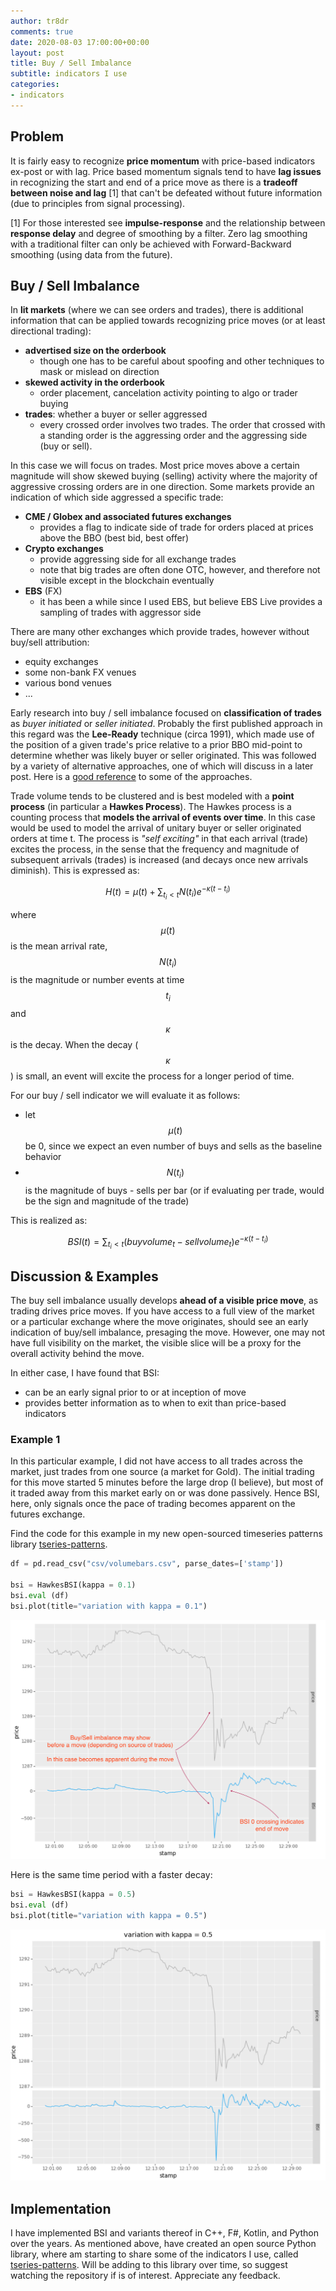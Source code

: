 ```yaml
---
author: tr8dr
comments: true
date: 2020-08-03 17:00:00+00:00
layout: post
title: Buy / Sell Imbalance
subtitle: indicators I use
categories:
- indicators
---
```

## Problem
It is fairly easy to recognize __price momentum__ with price-based indicators ex-post or with lag.  Price based 
momentum signals tend to have __lag issues__ in recognizing the start and end of a price move as there is a __tradeoff between 
noise and lag__ \[1\] that can't be defeated without future information (due to principles from signal processing).  

\[1\] For those interested see __impulse-response__ and the relationship between __response delay__ and degree of smoothing by
a filter.  Zero lag smoothing with a traditional filter can only be achieved with Forward-Backward smoothing (using data from the future).  

 
## Buy / Sell Imbalance
In __lit markets__ (where we can see orders and trades), there is additional information that can be applied towards recognizing
price moves (or at least directional trading):

- __advertised size on the orderbook__
  * though one has to be careful about spoofing and other techniques to mask or mislead on direction
- __skewed activity in the orderbook__
  * order placement, cancelation activity pointing to algo or trader buying
- __trades__: whether a buyer or seller aggressed 
  * every crossed order involves two trades.  The order that crossed with a standing order is the aggressing order and the
    aggressing side (buy or sell). 
    
In this case we will focus on trades.  Most price moves above a certain magnitude will show skewed buying (selling) activity
where the majority of aggressive crossing orders are in one direction.  Some markets provide an indication of which
side aggressed a specific trade:

- __CME / Globex and associated futures exchanges__ 
  * provides a flag to indicate side of trade for orders placed at prices above the BBO (best bid, best offer)
- __Crypto exchanges__
  * provide aggressing side for all exchange trades
  * note that big trades are often done OTC, however, and therefore not visible except in the blockchain eventually
- __EBS__ (FX)
  * it has been a while since I used EBS, but believe EBS Live provides a sampling of trades with aggressor side
  
There are many other exchanges which provide trades, however without buy/sell attribution:

- equity exchanges
- some non-bank FX venues
- various bond venues
- ...

Early research into buy / sell imbalance focused on __classification of trades__ as *buyer initiated* or *seller initiated*. 
Probably the first published approach in this regard was the __Lee-Ready__ technique (circa 1991), which made use of the 
position of a given trade's price relative to a prior BBO mid-point to determine whether was likely buyer or seller
originated.  This was followed by a variety of alternative approaches, one of which will discuss in a later post.  Here is
a [good reference](https://quant.stackexchange.com/questions/8843/what-are-modern-algorithms-for-trade-classification) to 
some of the approaches.

Trade volume tends to be clustered and is best modeled with a __point process__ (in particular a __Hawkes Process__).   The
Hawkes process is a counting process that __models the arrival of events over time__.  In this case would be used to
model the arrival of unitary buyer or seller originated orders at time t.   The process is *"self exciting"* in that
each arrival (trade) excites the process, in the sense that the frequency and magnitude of subsequent arrivals (trades)
is increased (and decays once new arrivals diminish).  This is expressed as:

$$
H(t) = \mu (t) + \sum_{t_i < t} N(t_i) e^{-\kappa (t - t_i)}
$$

where $$ \mu (t) $$ is the mean arrival rate, $$ N(t_i) $$ is the magnitude or number events at time
$$ t_i $$ and $$ \kappa $$ is the decay.  When the decay ($$ \kappa $$) is small, an event will excite the process
for a longer period of time.

For our buy / sell indicator we will evaluate it as follows:

- let $$ \mu (t) $$ be 0, since we expect an even number of buys and sells as the baseline behavior
- $$ N(t_i) $$ is the magnitude of buys - sells per bar (or if evaluating per trade, would be the sign and magnitude of the trade)

This is realized as:

$$
BSI(t) = \sum_{t_i < t} (buyvolume_t - sellvolume_t) e^{-\kappa (t - t_i)}
$$

## Discussion & Examples
The buy sell imbalance usually develops __ahead of a visible price move__, as trading drives price moves.  If you have access to 
a full view of the market or a particular exchange where the move originates, should see an early indication of buy/sell imbalance, 
presaging the move.  However, one may not have full visibility on the market, the visible slice will be a proxy for the overall activity
behind the move.

In either case, I have found that BSI:

- can be an early signal prior to or at inception of move
- provides better information as to when to exit than price-based indicators

### Example 1
In this particular example, I did not have access to all trades across the market, just trades from one source (a market for Gold).
The initial trading for this move started 5 minutes before the large drop (I believe), but most of it traded away from this market
early on or was done passively.  Hence BSI, here, only signals once the pace of trading becomes apparent on the futures exchange.  

Find the code for this example in my new open-sourced timeseries patterns library [tseries-patterns](https://github.com/tr8dr/tseries-patterns).
```python
df = pd.read_csv("csv/volumebars.csv", parse_dates=['stamp'])

bsi = HawkesBSI(kappa = 0.1)
bsi.eval (df)
bsi.plot(title="variation with kappa = 0.1")
```
![BSI Plot](/assets/2020-08-03/BSI1.png)

Here is the same time period with a faster decay:
```python
bsi = HawkesBSI(kappa = 0.5)
bsi.eval (df)
bsi.plot(title="variation with kappa = 0.5")
```
![BSI Plot](/assets/2020-08-03/BSI2.png)


## Implementation
I have implemented BSI and variants thereof in C++, F#, Kotlin, and Python over the years.  As mentioned above, have created an open source 
Python library, where am starting to share some of the indicators I use, called [tseries-patterns](https://github.com/tr8dr/tseries-patterns).
Will be adding to this library over time, so suggest watching the repository if is of interest.  Appreciate any feedback.





